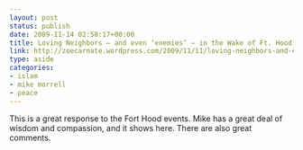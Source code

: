```yaml
---
layout: post
status: publish
date: 2009-11-14 02:58:17+00:00
title: Loving Neighbors – and even ‘enemies’ – in the Wake of Ft. Hood « zoecarnate
link: http://zoecarnate.wordpress.com/2009/11/11/loving-neighbors-and-even-enemies-in-the-wake-of-ft-hood/
type: aside
categories:
- islam
- mike morrell
- peace
---
```


This is a great response to the Fort Hood events. Mike has a great deal of wisdom and compassion, and it shows here. There are also great comments.

